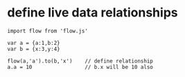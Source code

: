 

# define live data relationships

```
import flow from 'flow.js'
 
var a = {a:1,b:2}
var b = {x:3,y:4}
 
flow(a,'a').to(b,'x')    // define relationship
a.a = 10                 // b.x will be 10 also

```

